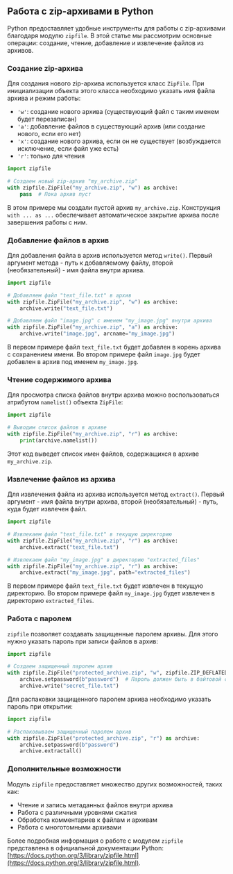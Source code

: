 ## Работа с zip-архивами в Python

Python предоставляет удобные инструменты для работы с zip-архивами благодаря модулю `zipfile`. В этой статье мы рассмотрим основные операции: создание, чтение, добавление и извлечение файлов из архивов.

### Создание zip-архива

Для создания нового zip-архива используется класс `ZipFile`. При инициализации объекта этого класса необходимо указать имя файла архива и режим работы:

* `'w'`:  создание нового архива (существующий файл с таким именем будет перезаписан)
* `'a'`:  добавление файлов в существующий архив (или создание нового, если его нет)
* `'x'`:  создание нового архива, если он не существует (возбуждается исключение, если файл уже есть)
* `'r'`:  только для чтения

```python
import zipfile

# Создаем новый zip-архив "my_archive.zip"
with zipfile.ZipFile("my_archive.zip", "w") as archive:
    pass  # Пока архив пуст
```

В этом примере мы создали пустой архив `my_archive.zip`. Конструкция `with ... as ...` обеспечивает автоматическое закрытие архива после завершения работы с ним.

### Добавление файлов в архив

Для добавления файла в архив используется метод `write()`. Первый аргумент метода - путь к добавляемому файлу, второй (необязательный) - имя файла внутри архива.

```python
import zipfile

# Добавляем файл "text_file.txt" в архив
with zipfile.ZipFile("my_archive.zip", "w") as archive:
    archive.write("text_file.txt")

# Добавляем файл "image.jpg" с именем "my_image.jpg" внутри архива
with zipfile.ZipFile("my_archive.zip", "a") as archive:
    archive.write("image.jpg", arcname="my_image.jpg")
```

В первом примере файл `text_file.txt` будет добавлен в корень архива с сохранением имени. Во втором примере файл `image.jpg` будет добавлен в архив под именем `my_image.jpg`.

### Чтение содержимого архива

Для просмотра списка файлов внутри архива можно воспользоваться атрибутом `namelist()` объекта `ZipFile`:

```python
import zipfile

# Выводим список файлов в архиве
with zipfile.ZipFile("my_archive.zip", "r") as archive:
    print(archive.namelist())
```

Этот код выведет список имен файлов, содержащихся в архиве `my_archive.zip`.

### Извлечение файлов из архива

Для извлечения файла из архива используется метод `extract()`.  Первый аргумент - имя файла внутри архива, второй (необязательный) - путь, куда будет извлечен файл.

```python
import zipfile

# Извлекаем файл "text_file.txt" в текущую директорию
with zipfile.ZipFile("my_archive.zip", "r") as archive:
    archive.extract("text_file.txt")

# Извлекаем файл "my_image.jpg" в директорию "extracted_files"
with zipfile.ZipFile("my_archive.zip", "r") as archive:
    archive.extract("my_image.jpg", path="extracted_files")
```

В первом примере файл `text_file.txt` будет извлечен в текущую директорию. Во втором примере файл `my_image.jpg` будет извлечен в директорию `extracted_files`.

### Работа с паролем

`zipfile` позволяет создавать защищенные паролем архивы. Для этого нужно указать пароль при записи файлов в архив:

```python
import zipfile

# Создаем защищенный паролем архив
with zipfile.ZipFile("protected_archive.zip", "w", zipfile.ZIP_DEFLATED) as archive:
    archive.setpassword(b"password")  # Пароль должен быть в байтовой строке
    archive.write("secret_file.txt")
```

Для распаковки защищенного паролем архива необходимо указать пароль при открытии:

```python
import zipfile

# Распаковываем защищенный паролем архив
with zipfile.ZipFile("protected_archive.zip", "r") as archive:
    archive.setpassword(b"password")
    archive.extractall()
```

###  Дополнительные возможности

Модуль `zipfile` предоставляет множество других возможностей, таких как:

* Чтение и запись метаданных файлов внутри архива
* Работа с различными уровнями сжатия
* Обработка комментариев к файлам и архивам
* Работа с многотомными архивами

Более подробная информация о работе с модулем `zipfile` представлена в официальной документации Python: [https://docs.python.org/3/library/zipfile.html](https://docs.python.org/3/library/zipfile.html). 
